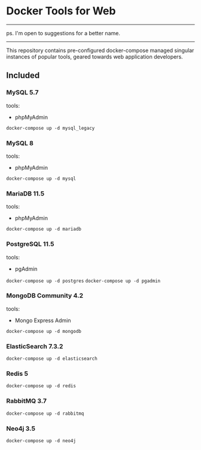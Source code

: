# Docker Tools for Web

---

ps. I'm open to suggestions for a better name.  

---

This repository contains pre-configured docker-compose managed singular instances of popular tools, geared towards
web application developers.

## Included

### MySQL 5.7
tools: 
 - phpMyAdmin

`docker-compose up -d mysql_legacy`

### MySQL 8
tools: 
 - phpMyAdmin

`docker-compose up -d mysql`
 
### MariaDB 11.5
tools: 
 - phpMyAdmin

`docker-compose up -d mariadb`

### PostgreSQL 11.5
tools: 
 - pgAdmin
 
`docker-compose up -d postgres`
`docker-compose up -d pgadmin`

### MongoDB Community 4.2
tools:
 - Mongo Express Admin
 
`docker-compose up -d mongodb`

### ElasticSearch 7.3.2

`docker-compose up -d elasticsearch`

### Redis 5

`docker-compose up -d redis`

### RabbitMQ 3.7

`docker-compose up -d rabbitmq`

### Neo4j 3.5

`docker-compose up -d neo4j`
